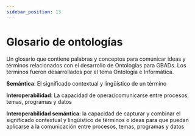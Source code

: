 ```yaml
---
sidebar_position: 13
---
```



# Glosario de ontologías

Un glosario que contiene palabras y conceptos para comunicar ideas y términos relacionados con el desarrollo de Ontologías para GBADs. Los términos fueron desarrollados por el tema Ontología e Informática.

**Semántica**: El significado contextual y lingüístico de un término

**Interoperabilidad**: La capacidad de operar/comunicarse entre procesos, temas, programas y datos

**Interoperabilidad semántica**: la capacidad de capturar y combinar el significado contextual y lingüístico de términos o ideas para que puedan aplicarse a la comunicación entre procesos, temas, programas y datos
